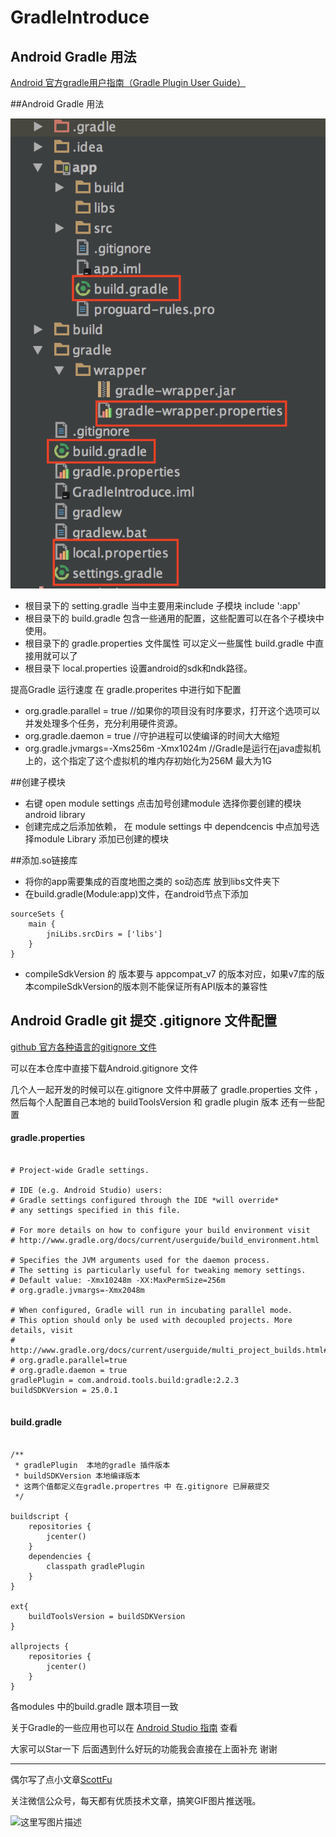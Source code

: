 # GradleIntroduce






## Android Gradle 用法




[Android 官方gradle用户指南（Gradle Plugin User Guide）](http://tools.android.com/tech-docs/new-build-system/user-guide)



##Android Gradle 用法

![gradle](https://github.com/ScottFJD/GradleIntroduce/blob/master/img/gradle.png)


* 根目录下的 setting.gradle 当中主要用来include 子模块
include ':app'
* 根目录下的 build.gradle 包含一些通用的配置，这些配置可以在各个子模块中使用。
* 根目录下的 gradle.properties 文件属性 可以定义一些属性 build.gradle 中直接用就可以了
* 根目录下 local.properties 设置android的sdk和ndk路径。

提高Gradle 运行速度 在 gradle.properites 中进行如下配置

*  org.gradle.parallel = true //如果你的项目没有时序要求，打开这个选项可以并发处理多个任务，充分利用硬件资源。
*  org.gradle.daemon = true //守护进程可以使编译的时间大大缩短
* org.gradle.jvmargs=-Xms256m -Xmx1024m  //Gradle是运行在java虚拟机上的，这个指定了这个虚拟机的堆内存初始化为256M 最大为1G

##创建子模块

* 右键 open module settings  点击加号创建module 选择你要创建的模块 android library
* 创建完成之后添加依赖， 在  module settings 中 dependcencis 中点加号选择module Library
添加已创建的模块

##添加.so链接库

* 将你的app需要集成的百度地图之类的 so动态库 放到libs文件夹下
* 在build.gradle(Module:app)文件，在android节点下添加

```
sourceSets {
    main {
        jniLibs.srcDirs = ['libs']
    }
}
```

* compileSdkVersion 的 版本要与 appcompat_v7 的版本对应，如果v7库的版本compileSdkVersion的版本则不能保证所有API版本的兼容性

## Android Gradle git 提交 .gitignore 文件配置

[github 官方各种语言的gitignore 文件](https://github.com/github/gitignore/blob/master/Android.gitignore)

可以在本仓库中直接下载Android.gitignore 文件

几个人一起开发的时候可以在.gitignore 文件中屏蔽了 gradle.properties 文件 ，然后每个人配置自己本地的
buildToolsVersion 和 gradle plugin 版本 还有一些配置

#### gradle.properties
```

# Project-wide Gradle settings.

# IDE (e.g. Android Studio) users:
# Gradle settings configured through the IDE *will override*
# any settings specified in this file.

# For more details on how to configure your build environment visit
# http://www.gradle.org/docs/current/userguide/build_environment.html

# Specifies the JVM arguments used for the daemon process.
# The setting is particularly useful for tweaking memory settings.
# Default value: -Xmx10248m -XX:MaxPermSize=256m
# org.gradle.jvmargs=-Xmx2048m

# When configured, Gradle will run in incubating parallel mode.
# This option should only be used with decoupled projects. More details, visit
# http://www.gradle.org/docs/current/userguide/multi_project_builds.html#sec:decoupled_projects
# org.gradle.parallel=true
# org.gradle.daemon = true
gradlePlugin = com.android.tools.build:gradle:2.2.3
buildSDKVersion = 25.0.1


```

#### build.gradle
```

/**
 * gradlePlugin  本地的gradle 插件版本
 * buildSDKVersion 本地编译版本
 * 这两个值都定义在gradle.propertres 中 在.gitignore 已屏蔽提交
 */

buildscript {
    repositories {
        jcenter()
    }
    dependencies {
        classpath gradlePlugin
    }
}

ext{
    buildToolsVersion = buildSDKVersion
}

allprojects {
    repositories {
        jcenter()
    }
}

```

各modules 中的build.gradle 跟本项目一致

关于Gradle的一些应用也可以在
[Android Studio 指南](https://developer.android.google.cn/studio/write/vector-asset-studio.html#about)
查看

大家可以Star一下   后面遇到什么好玩的功能我会直接在上面补充 谢谢

----


偶尔写了点小文章[ScottFu](http://blog.csdn.net/qq_22797039)

关注微信公众号，每天都有优质技术文章，搞笑GIF图片推送哦。

![这里写图片描述](http://img.blog.csdn.net/20161226090130556?watermark/2/text/aHR0cDovL2Jsb2cuY3Nkbi5uZXQvcXFfMjI3OTcwMzk=/font/5a6L5L2T/fontsize/400/fill/I0JBQkFCMA==/dissolve/70/gravity/SouthEast)
